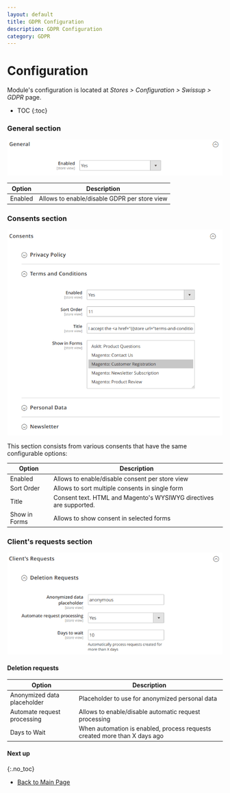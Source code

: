 ```yaml
---
layout: default
title: GDPR Configuration
description: GDPR Configuration
category: GDPR
---
```


# Configuration

Module's configuration is located at _Stores > Configuration > Swissup > GDPR_ page.

* TOC
{:toc}

### General section

![General section](/images/m2/gdpr/configuration/general.png)

Option      | Description
------------|------------
Enabled     | Allows to enable/disable GDPR per store view

### Consents section

![Consents section](/images/m2/gdpr/configuration/consents.png)

This section consists from various consents that have the same configurable options:

Option          | Description
----------------|------------
Enabled         | Allows to enable/disable consent per store view
Sort Order      | Allows to sort multiple consents in single form
Title           | Consent text. HTML and Magento's WYSIWYG directives are supported.
Show in Forms   | Allows to show consent in selected forms

### Client's requests section

![Client request section](/images/m2/gdpr/configuration/client-request.png)

#### Deletion requests

Option                      | Description
----------------------------|------------
Anonymized data placeholder | Placeholder to use for anonymized personal data
Automate request processing | Allows to enable/disable automatic request processing
Days to Wait                | When automation is enabled, process requests created more than X days ago

#### Next up
{:.no_toc}

 -  [Back to Main Page](/m2/extensions/gdpr/)
